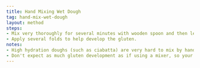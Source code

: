 ```yaml
---
title: Hand Mixing Wet Dough
tag: hand-mix-wet-dough
layout: method
steps:
- Mix very thoroughly for several minutes with wooden spoon and then let rest for half hour for flour to absorb the water as much as possible.
- Apply several folds to help develop the gluten.
notes:
- High hydration doughs (such as ciabatta) are very hard to mix by hand. However, you should avoid adding extra flour!
- Don't expect as much gluten development as if using a mixer, so your dough may not keep its desired shape as much since it won't have the required structure for support.
---
```

